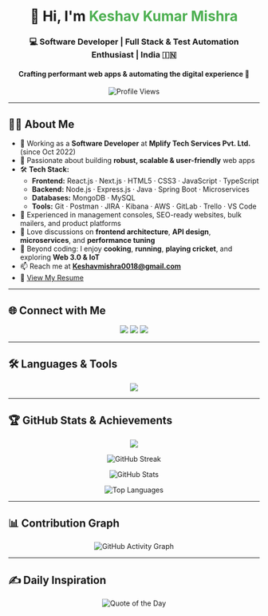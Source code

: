 <h1 align="center">👋 Hi, I'm <span style="color:#4CAF50">Keshav Kumar Mishra</span></h1>
<h3 align="center">💻 Software Developer | Full Stack & Test Automation Enthusiast | India 🇮🇳</h3>
<h4 align="center">Crafting performant web apps & automating the digital experience 🚀</h4>

<p align="center">
  <img src="https://komarev.com/ghpvc/?username=keshavmishramplify&label=Profile%20Views&color=blueviolet&style=flat-square" alt="Profile Views" />
</p>

---

## 👨‍💻 About Me

- 💼 Working as a **Software Developer** at **Mplify Tech Services Pvt. Ltd.** (since Oct 2022)
- 🚀 Passionate about building **robust, scalable & user-friendly** web apps
- 🛠️ **Tech Stack:**
  - **Frontend:** React.js · Next.js · HTML5 · CSS3 · JavaScript · TypeScript
  - **Backend:** Node.js · Express.js · Java · Spring Boot · Microservices
  - **Databases:** MongoDB · MySQL
  - **Tools:** Git · Postman · JIRA · Kibana · AWS · GitLab · Trello · VS Code
- 🌟 Experienced in management consoles, SEO-ready websites, bulk mailers, and product platforms
- 💬 Love discussions on **frontend architecture**, **API design**, **microservices**, and **performance tuning**
- 🎯 Beyond coding: I enjoy **cooking**, **running**, **playing cricket**, and exploring **Web 3.0 & IoT**
- 📫 Reach me at **Keshavmishra0018@gmail.com**
- 📄 [View My Resume](https://drive.google.com/file/d/105yYvBLsNN1iebZv_9ZjJfGdNuzPH6V5/view?usp=sharing)

---

## 🌐 Connect with Me

<p align="center">
  <a href="mailto:Keshavmishra0018@gmail.com"><img src="https://img.shields.io/badge/Email-D14836?style=for-the-badge&logo=gmail&logoColor=white"/></a>
  <a href="https://www.linkedin.com/in/keshav-mishra-512316197/" target="_blank"><img src="https://img.shields.io/badge/LinkedIn-0A66C2?style=for-the-badge&logo=linkedin&logoColor=white"/></a>
  <a href="https://github.com/keshavmishramplify" target="_blank"><img src="https://img.shields.io/badge/GitHub-181717?style=for-the-badge&logo=github&logoColor=white"/></a>
</p>

---

## 🛠️ Languages & Tools

<p align="center">
  <img src="https://skillicons.dev/icons?i=html,css,js,ts,react,next,nodejs,express,java,spring,mongodb,mysql,git,postman,aws" />
</p>

---

## 🏆 GitHub Stats & Achievements

<p align="center">
  <img src="https://github-profile-trophy.vercel.app/?username=keshavmishramplify&theme=algolia&no-bg=true&margin-w=10" />
</p>

<p align="center">
  <img src="https://streak-stats.demolab.com?user=keshavmishramplify&theme=tokyonight&hide_border=true" alt="GitHub Streak" />
</p>

<p align="center">
  <img src="https://github-readme-stats.vercel.app/api?username=keshavmishramplify&show_icons=true&theme=radical&hide_border=true" alt="GitHub Stats" />
</p>

<p align="center">
  <img src="https://github-readme-stats.vercel.app/api/top-langs/?username=keshavmishramplify&layout=compact&theme=vision-friendly-dark" alt="Top Languages" />
</p>

---

## 📊 Contribution Graph

<p align="center">
  <img src="https://github-readme-activity-graph.vercel.app/graph?username=keshavmishramplify&theme=react-dark" alt="GitHub Activity Graph" />
</p>

---

## ✍️ Daily Inspiration

<p align="center">
  <img src="https://quotes-github-readme.vercel.app/api?type=horizontal&theme=radical" alt="Quote of the Day"/>
</p>



